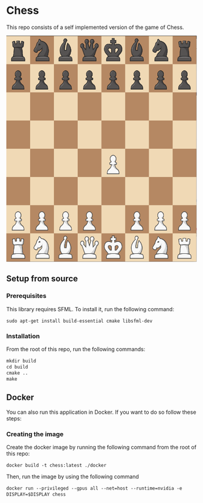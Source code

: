 # Chess

This repo consists of a self implemented version of the game of Chess.

<img src="/docs/img/thumbnail.png" alt="Example image of the chess board." width="600" height="600"/>

## Setup from source

### Prerequisites
This library requires SFML. To install it, run the following command:

```
sudo apt-get install build-essential cmake libsfml-dev
```

### Installation
From the root of this repo, run the following commands:
```
mkdir build
cd build
cmake ..
make
```

## Docker 

You can also run this application in Docker. If you want to do so follow these steps:

### Creating the image
Create the docker image by running the following command from the root of this repo:
```
docker build -t chess:latest ./docker
```

Then, run the image by using the following command

```
docker run --privileged --gpus all --net=host --runtime=nvidia -e DISPLAY=$DISPLAY chess
```
